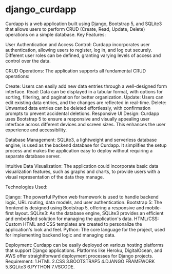 # django_curdapp
Curdapp is a web application built using Django, Bootstrap 5, and SQLite3 that allows users to perform CRUD (Create, Read, Update, Delete) operations on a simple database. Key Features:

User Authentication and Access Control: Curdapp incorporates user authentication, allowing users to register, log in, and log out securely. Different user roles can be defined, granting varying levels of access and control over the data.

CRUD Operations: The application supports all fundamental CRUD operations:

Create: Users can easily add new data entries through a well-designed form interface. Read: Data can be displayed in a tabular format, with options for sorting, filtering, and pagination for better organization. Update: Users can edit existing data entries, and the changes are reflected in real-time. Delete: Unwanted data entries can be deleted effortlessly, with confirmation prompts to prevent accidental deletions. Responsive UI Design: Curdapp uses Bootstrap 5 to ensure a responsive and visually appealing user interface across different devices and screen sizes. This enhances the user experience and accessibility.

Database Management: SQLite3, a lightweight and serverless database engine, is used as the backend database for Curdapp. It simplifies the setup process and makes the application easy to deploy without requiring a separate database server.

Intuitive Data Visualization: The application could incorporate basic data visualization features, such as graphs and charts, to provide users with a visual representation of the data they manage.

Technologies Used:

Django: The powerful Python web framework is used to handle backend logic, URL routing, data models, and user authentication. Bootstrap 5: The frontend is designed using Bootstrap 5, offering a responsive and mobile-first layout. SQLite3: As the database engine, SQLite3 provides an efficient and embedded solution for managing the application's data. HTML/CSS: Custom HTML and CSS templates are created to personalize the application's look and feel. Python: The core language for the project, used for implementing backend logic and managing data.

Deployment: Curdapp can be easily deployed on various hosting platforms that support Django applications. Platforms like Heroku, DigitalOcean, and AWS offer straightforward deployment processes for Django projects. Requirement: 1.HTML 2.CSS 3.BOOTSTRAP5 4.DJANGO FRAMEWORK 5.SQLite3 6.PYTHON 7.VSCODE.
